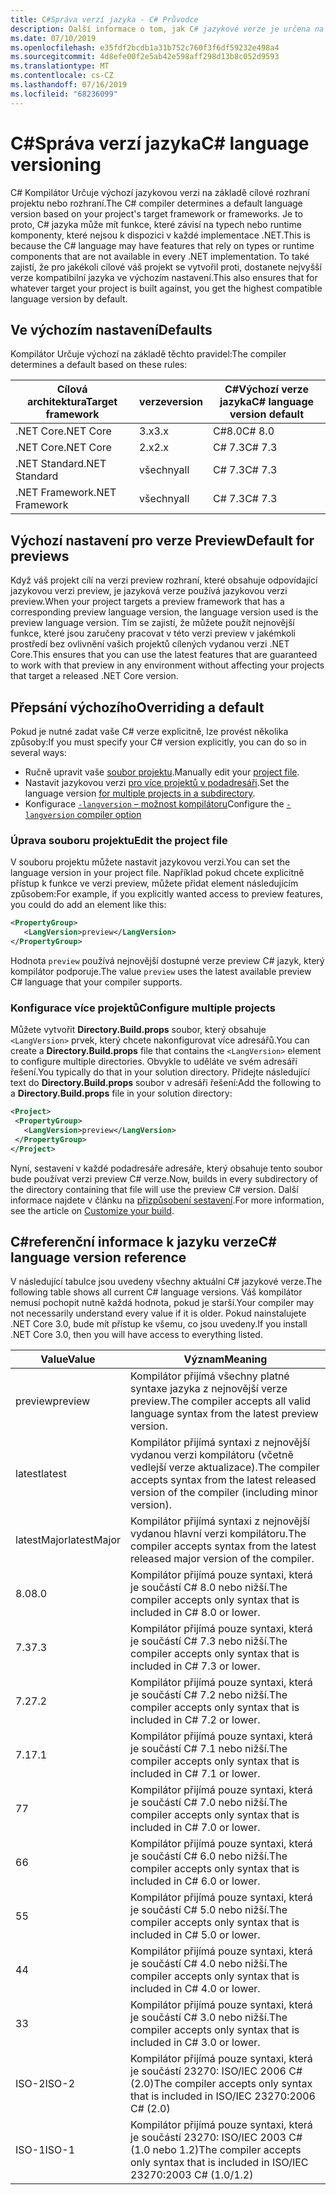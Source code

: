 ```yaml
---
title: C#Správa verzí jazyka - C# Průvodce
description: Další informace o tom, jak C# jazykové verze je určena na základě vašeho projektu a jiné hodnoty lze upravit ručně ji.
ms.date: 07/10/2019
ms.openlocfilehash: e35fdf2bcdb1a31b752c760f3f6df59232e498a4
ms.sourcegitcommit: 4d8efe00f2e5ab42e598aff298d13b8c052d9593
ms.translationtype: MT
ms.contentlocale: cs-CZ
ms.lasthandoff: 07/16/2019
ms.locfileid: "68236099"
---
```

# <a name="c-language-versioning"></a><span data-ttu-id="6b9a6-103">C#Správa verzí jazyka</span><span class="sxs-lookup"><span data-stu-id="6b9a6-103">C# language versioning</span></span>

<span data-ttu-id="6b9a6-104">C# Kompilátor Určuje výchozí jazykovou verzi na základě cílové rozhraní projektu nebo rozhraní.</span><span class="sxs-lookup"><span data-stu-id="6b9a6-104">The C# compiler determines a default language version based on your project's target framework or frameworks.</span></span> <span data-ttu-id="6b9a6-105">Je to proto, C# jazyka může mít funkce, které závisí na typech nebo runtime komponenty, které nejsou k dispozici v každé implementace .NET.</span><span class="sxs-lookup"><span data-stu-id="6b9a6-105">This is because the C# language may have features that rely on types or runtime components that are not available in every .NET implementation.</span></span> <span data-ttu-id="6b9a6-106">To také zajistí, že pro jakékoli cílové váš projekt se vytvořil proti, dostanete nejvyšší verze kompatibilní jazyka ve výchozím nastavení.</span><span class="sxs-lookup"><span data-stu-id="6b9a6-106">This also ensures that for whatever target your project is built against, you get the highest compatible language version by default.</span></span>

## <a name="defaults"></a><span data-ttu-id="6b9a6-107">Ve výchozím nastavení</span><span class="sxs-lookup"><span data-stu-id="6b9a6-107">Defaults</span></span>

<span data-ttu-id="6b9a6-108">Kompilátor Určuje výchozí na základě těchto pravidel:</span><span class="sxs-lookup"><span data-stu-id="6b9a6-108">The compiler determines a default based on these rules:</span></span>

|<span data-ttu-id="6b9a6-109">Cílová architektura</span><span class="sxs-lookup"><span data-stu-id="6b9a6-109">Target framework</span></span>|<span data-ttu-id="6b9a6-110">verze</span><span class="sxs-lookup"><span data-stu-id="6b9a6-110">version</span></span>|<span data-ttu-id="6b9a6-111">C#Výchozí verze jazyka</span><span class="sxs-lookup"><span data-stu-id="6b9a6-111">C# language version default</span></span>|
|----------------|-------|---------------------------|
|<span data-ttu-id="6b9a6-112">.NET Core</span><span class="sxs-lookup"><span data-stu-id="6b9a6-112">.NET Core</span></span>|<span data-ttu-id="6b9a6-113">3.x</span><span class="sxs-lookup"><span data-stu-id="6b9a6-113">3.x</span></span>|<span data-ttu-id="6b9a6-114">C#8.0</span><span class="sxs-lookup"><span data-stu-id="6b9a6-114">C# 8.0</span></span>|
|<span data-ttu-id="6b9a6-115">.NET Core</span><span class="sxs-lookup"><span data-stu-id="6b9a6-115">.NET Core</span></span>|<span data-ttu-id="6b9a6-116">2.x</span><span class="sxs-lookup"><span data-stu-id="6b9a6-116">2.x</span></span>|<span data-ttu-id="6b9a6-117">C# 7.3</span><span class="sxs-lookup"><span data-stu-id="6b9a6-117">C# 7.3</span></span>|
|<span data-ttu-id="6b9a6-118">.NET Standard</span><span class="sxs-lookup"><span data-stu-id="6b9a6-118">.NET Standard</span></span>|<span data-ttu-id="6b9a6-119">všechny</span><span class="sxs-lookup"><span data-stu-id="6b9a6-119">all</span></span>|<span data-ttu-id="6b9a6-120">C# 7.3</span><span class="sxs-lookup"><span data-stu-id="6b9a6-120">C# 7.3</span></span>|
|<span data-ttu-id="6b9a6-121">.NET Framework</span><span class="sxs-lookup"><span data-stu-id="6b9a6-121">.NET Framework</span></span>|<span data-ttu-id="6b9a6-122">všechny</span><span class="sxs-lookup"><span data-stu-id="6b9a6-122">all</span></span>|<span data-ttu-id="6b9a6-123">C# 7.3</span><span class="sxs-lookup"><span data-stu-id="6b9a6-123">C# 7.3</span></span>|

## <a name="default-for-previews"></a><span data-ttu-id="6b9a6-124">Výchozí nastavení pro verze Preview</span><span class="sxs-lookup"><span data-stu-id="6b9a6-124">Default for previews</span></span>

<span data-ttu-id="6b9a6-125">Když váš projekt cílí na verzi preview rozhraní, které obsahuje odpovídající jazykovou verzi preview, je jazyková verze používá jazykovou verzi preview.</span><span class="sxs-lookup"><span data-stu-id="6b9a6-125">When your project targets a preview framework that has a corresponding preview language version, the language version used is the preview language version.</span></span> <span data-ttu-id="6b9a6-126">Tím se zajistí, že můžete použít nejnovější funkce, které jsou zaručeny pracovat v této verzi preview v jakémkoli prostředí bez ovlivnění vašich projektů cílených vydanou verzi .NET Core.</span><span class="sxs-lookup"><span data-stu-id="6b9a6-126">This ensures that you can use the latest features that are guaranteed to work with that preview in any environment without affecting your projects that target a released .NET Core version.</span></span>

## <a name="overriding-a-default"></a><span data-ttu-id="6b9a6-127">Přepsání výchozího</span><span class="sxs-lookup"><span data-stu-id="6b9a6-127">Overriding a default</span></span>

<span data-ttu-id="6b9a6-128">Pokud je nutné zadat vaše C# verze explicitně, lze provést několika způsoby:</span><span class="sxs-lookup"><span data-stu-id="6b9a6-128">If you must specify your C# version explicitly, you can do so in several ways:</span></span>

- <span data-ttu-id="6b9a6-129">Ručně upravit vaše [soubor projektu](#edit-the-project-file).</span><span class="sxs-lookup"><span data-stu-id="6b9a6-129">Manually edit your [project file](#edit-the-project-file).</span></span>
- <span data-ttu-id="6b9a6-130">Nastavit jazykovou verzi [pro více projektů v podadresáři](#configure-multiple-projects).</span><span class="sxs-lookup"><span data-stu-id="6b9a6-130">Set the language version [for multiple projects in a subdirectory](#configure-multiple-projects).</span></span>
- <span data-ttu-id="6b9a6-131">Konfigurace [ `-langversion` – možnost kompilátoru](compiler-options/langversion-compiler-option.md)</span><span class="sxs-lookup"><span data-stu-id="6b9a6-131">Configure the [`-langversion` compiler option](compiler-options/langversion-compiler-option.md)</span></span>

### <a name="edit-the-project-file"></a><span data-ttu-id="6b9a6-132">Úprava souboru projektu</span><span class="sxs-lookup"><span data-stu-id="6b9a6-132">Edit the project file</span></span>

<span data-ttu-id="6b9a6-133">V souboru projektu můžete nastavit jazykovou verzi.</span><span class="sxs-lookup"><span data-stu-id="6b9a6-133">You can set the language version in your project file.</span></span> <span data-ttu-id="6b9a6-134">Například pokud chcete explicitně přístup k funkce ve verzi preview, můžete přidat element následujícím způsobem:</span><span class="sxs-lookup"><span data-stu-id="6b9a6-134">For example, if you explicitly wanted access to preview features, you could do add an element like this:</span></span>

```xml
<PropertyGroup>
   <LangVersion>preview</LangVersion>
</PropertyGroup>
```

<span data-ttu-id="6b9a6-135">Hodnota `preview` používá nejnovější dostupné verze preview C# jazyk, který kompilátor podporuje.</span><span class="sxs-lookup"><span data-stu-id="6b9a6-135">The value `preview` uses the latest available preview C# language that your compiler supports.</span></span>

### <a name="configure-multiple-projects"></a><span data-ttu-id="6b9a6-136">Konfigurace více projektů</span><span class="sxs-lookup"><span data-stu-id="6b9a6-136">Configure multiple projects</span></span>

<span data-ttu-id="6b9a6-137">Můžete vytvořit **Directory.Build.props** soubor, který obsahuje `<LangVersion>` prvek, který chcete nakonfigurovat více adresářů.</span><span class="sxs-lookup"><span data-stu-id="6b9a6-137">You can create a **Directory.Build.props** file that contains the `<LangVersion>` element to configure multiple directories.</span></span> <span data-ttu-id="6b9a6-138">Obvykle to uděláte ve svém adresáři řešení.</span><span class="sxs-lookup"><span data-stu-id="6b9a6-138">You typically do that in your solution directory.</span></span> <span data-ttu-id="6b9a6-139">Přidejte následující text do **Directory.Build.props** soubor v adresáři řešení:</span><span class="sxs-lookup"><span data-stu-id="6b9a6-139">Add the following to a **Directory.Build.props** file in your solution directory:</span></span>

```xml
<Project>
 <PropertyGroup>
   <LangVersion>preview</LangVersion>
 </PropertyGroup>
</Project>
```

<span data-ttu-id="6b9a6-140">Nyní, sestavení v každé podadresáře adresáře, který obsahuje tento soubor bude používat verzi preview C# verze.</span><span class="sxs-lookup"><span data-stu-id="6b9a6-140">Now, builds in every subdirectory of the directory containing that file will use the preview C# version.</span></span> <span data-ttu-id="6b9a6-141">Další informace najdete v článku na [přizpůsobení sestavení](/visualstudio/msbuild/customize-your-build).</span><span class="sxs-lookup"><span data-stu-id="6b9a6-141">For more information, see the article on [Customize your build](/visualstudio/msbuild/customize-your-build).</span></span>

## <a name="c-language-version-reference"></a><span data-ttu-id="6b9a6-142">C#referenční informace k jazyku verze</span><span class="sxs-lookup"><span data-stu-id="6b9a6-142">C# language version reference</span></span>

<span data-ttu-id="6b9a6-143">V následující tabulce jsou uvedeny všechny aktuální C# jazykové verze.</span><span class="sxs-lookup"><span data-stu-id="6b9a6-143">The following table shows all current C# language versions.</span></span> <span data-ttu-id="6b9a6-144">Váš kompilátor nemusí pochopit nutně každá hodnota, pokud je starší.</span><span class="sxs-lookup"><span data-stu-id="6b9a6-144">Your compiler may not necessarily understand every value if it is older.</span></span> <span data-ttu-id="6b9a6-145">Pokud nainstalujete .NET Core 3.0, bude mít přístup ke všemu, co jsou uvedeny.</span><span class="sxs-lookup"><span data-stu-id="6b9a6-145">If you install .NET Core 3.0, then you will have access to everything listed.</span></span>

|<span data-ttu-id="6b9a6-146">Value</span><span class="sxs-lookup"><span data-stu-id="6b9a6-146">Value</span></span>|<span data-ttu-id="6b9a6-147">Význam</span><span class="sxs-lookup"><span data-stu-id="6b9a6-147">Meaning</span></span>|
|------------|-------------|
|<span data-ttu-id="6b9a6-148">preview</span><span class="sxs-lookup"><span data-stu-id="6b9a6-148">preview</span></span>|<span data-ttu-id="6b9a6-149">Kompilátor přijímá všechny platné syntaxe jazyka z nejnovější verze preview.</span><span class="sxs-lookup"><span data-stu-id="6b9a6-149">The compiler accepts all valid language syntax from the latest preview version.</span></span>|
|<span data-ttu-id="6b9a6-150">latest</span><span class="sxs-lookup"><span data-stu-id="6b9a6-150">latest</span></span>|<span data-ttu-id="6b9a6-151">Kompilátor přijímá syntaxi z nejnovější vydanou verzi kompilátoru (včetně vedlejší verze aktualizace).</span><span class="sxs-lookup"><span data-stu-id="6b9a6-151">The compiler accepts syntax from the latest released version of the compiler (including minor version).</span></span>|
|<span data-ttu-id="6b9a6-152">latestMajor</span><span class="sxs-lookup"><span data-stu-id="6b9a6-152">latestMajor</span></span>|<span data-ttu-id="6b9a6-153">Kompilátor přijímá syntaxi z nejnovější vydanou hlavní verzi kompilátoru.</span><span class="sxs-lookup"><span data-stu-id="6b9a6-153">The compiler accepts syntax from the latest released major version of the compiler.</span></span>|
|<span data-ttu-id="6b9a6-154">8.0</span><span class="sxs-lookup"><span data-stu-id="6b9a6-154">8.0</span></span>|<span data-ttu-id="6b9a6-155">Kompilátor přijímá pouze syntaxi, která je součástí C# 8.0 nebo nižší.</span><span class="sxs-lookup"><span data-stu-id="6b9a6-155">The compiler accepts only syntax that is included in C# 8.0 or lower.</span></span>|
|<span data-ttu-id="6b9a6-156">7.3</span><span class="sxs-lookup"><span data-stu-id="6b9a6-156">7.3</span></span>|<span data-ttu-id="6b9a6-157">Kompilátor přijímá pouze syntaxi, která je součástí C# 7.3 nebo nižší.</span><span class="sxs-lookup"><span data-stu-id="6b9a6-157">The compiler accepts only syntax that is included in C# 7.3 or lower.</span></span>|
|<span data-ttu-id="6b9a6-158">7.2</span><span class="sxs-lookup"><span data-stu-id="6b9a6-158">7.2</span></span>|<span data-ttu-id="6b9a6-159">Kompilátor přijímá pouze syntaxi, která je součástí C# 7.2 nebo nižší.</span><span class="sxs-lookup"><span data-stu-id="6b9a6-159">The compiler accepts only syntax that is included in C# 7.2 or lower.</span></span>|
|<span data-ttu-id="6b9a6-160">7.1</span><span class="sxs-lookup"><span data-stu-id="6b9a6-160">7.1</span></span>|<span data-ttu-id="6b9a6-161">Kompilátor přijímá pouze syntaxi, která je součástí C# 7.1 nebo nižší.</span><span class="sxs-lookup"><span data-stu-id="6b9a6-161">The compiler accepts only syntax that is included in C# 7.1 or lower.</span></span>|
|<span data-ttu-id="6b9a6-162">7</span><span class="sxs-lookup"><span data-stu-id="6b9a6-162">7</span></span>|<span data-ttu-id="6b9a6-163">Kompilátor přijímá pouze syntaxi, která je součástí C# 7.0 nebo nižší.</span><span class="sxs-lookup"><span data-stu-id="6b9a6-163">The compiler accepts only syntax that is included in C# 7.0 or lower.</span></span>|
|<span data-ttu-id="6b9a6-164">6</span><span class="sxs-lookup"><span data-stu-id="6b9a6-164">6</span></span>|<span data-ttu-id="6b9a6-165">Kompilátor přijímá pouze syntaxi, která je součástí C# 6.0 nebo nižší.</span><span class="sxs-lookup"><span data-stu-id="6b9a6-165">The compiler accepts only syntax that is included in C# 6.0 or lower.</span></span>|
|<span data-ttu-id="6b9a6-166">5</span><span class="sxs-lookup"><span data-stu-id="6b9a6-166">5</span></span>|<span data-ttu-id="6b9a6-167">Kompilátor přijímá pouze syntaxi, která je součástí C# 5.0 nebo nižší.</span><span class="sxs-lookup"><span data-stu-id="6b9a6-167">The compiler accepts only syntax that is included in C# 5.0 or lower.</span></span>|
|<span data-ttu-id="6b9a6-168">4</span><span class="sxs-lookup"><span data-stu-id="6b9a6-168">4</span></span>|<span data-ttu-id="6b9a6-169">Kompilátor přijímá pouze syntaxi, která je součástí C# 4.0 nebo nižší.</span><span class="sxs-lookup"><span data-stu-id="6b9a6-169">The compiler accepts only syntax that is included in C# 4.0 or lower.</span></span>|
|<span data-ttu-id="6b9a6-170">3</span><span class="sxs-lookup"><span data-stu-id="6b9a6-170">3</span></span>|<span data-ttu-id="6b9a6-171">Kompilátor přijímá pouze syntaxi, která je součástí C# 3.0 nebo nižší.</span><span class="sxs-lookup"><span data-stu-id="6b9a6-171">The compiler accepts only syntax that is included in C# 3.0 or lower.</span></span>|
|<span data-ttu-id="6b9a6-172">ISO-2</span><span class="sxs-lookup"><span data-stu-id="6b9a6-172">ISO-2</span></span>|<span data-ttu-id="6b9a6-173">Kompilátor přijímá pouze syntaxi, která je součástí 23270: ISO/IEC 2006 C# (2.0)</span><span class="sxs-lookup"><span data-stu-id="6b9a6-173">The compiler accepts only syntax that is included in ISO/IEC 23270:2006 C# (2.0)</span></span> |
|<span data-ttu-id="6b9a6-174">ISO-1</span><span class="sxs-lookup"><span data-stu-id="6b9a6-174">ISO-1</span></span>|<span data-ttu-id="6b9a6-175">Kompilátor přijímá pouze syntaxi, která je součástí 23270: ISO/IEC 2003 C# (1.0 nebo 1.2)</span><span class="sxs-lookup"><span data-stu-id="6b9a6-175">The compiler accepts only syntax that is included in ISO/IEC 23270:2003 C# (1.0/1.2)</span></span> |
